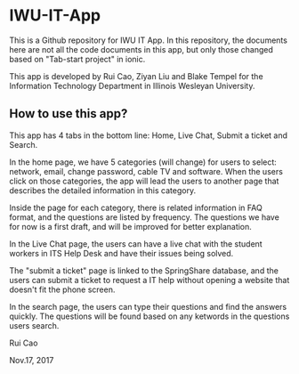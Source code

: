 # IWU-IT-App

This is a Github repository for IWU IT App. In this repository, the documents here are not all the code documents in this app, but only those changed based on "Tab-start project" in ionic.

This app is developed by Rui Cao, Ziyan Liu and Blake Tempel for the Information Technology Department in Illinois Wesleyan University. 

## How to use this app? 

This app has 4 tabs in the bottom line: Home, Live Chat, Submit a ticket and Search. 

In the home page, we have 5 categories (will change) for users to select: network, email, change password, cable TV and software. When the users click on those categories, the app will lead the users to another page that describes the detailed information in this category. 

Inside the page for each category, there is related information in FAQ format, and the questions are listed by frequency. The questions we have for now is a first draft, and will be improved for better explanation. 

In the Live Chat page, the users can have a live chat with the student workers in ITS Help Desk and have their issues being solved. 

The "submit a ticket" page is linked to the SpringShare database, and the users can submit a ticket to request a IT help without opening a website that doesn't fit the phone screen. 

In the search page, the users can type their questions and find the answers quickly. The questions will be found based on any ketwords in the questions users search. 


Rui Cao


Nov.17, 2017
